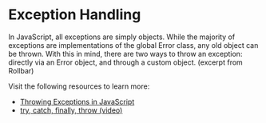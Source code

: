 # Exception Handling

In JavaScript, all exceptions are simply objects. While the majority of exceptions are implementations of the global Error class, any old object can be thrown. With this in mind, there are two ways to throw an exception: directly via an Error object, and through a custom object. (excerpt from Rollbar)

Visit the following resources to learn more:

- [Throwing Exceptions in JavaScript](https://rollbar.com/guides/javascript/how-to-throw-exceptions-in-javascript)
- [try, catch, finally, throw (video)](https://www.youtube.com/watch?v=cFTFtuEQ-10)
